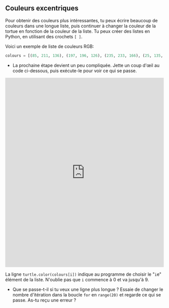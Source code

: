 ## Couleurs excentriques

Pour obtenir des couleurs plus intéressantes, tu peux écrire beaucoup de couleurs dans une longue liste, puis continuer à changer la couleur de la tortue en fonction de la couleur de la liste. Tu peux créer des listes en Python, en utilisant des crochets `[ ]`.

Voici un exemple de liste de couleurs RGB:

```python
colours = [(85, 211, 136), (197, 196, 126), (235, 233, 166), (25, 135, 222), (211, 64, 159), (159, 165, 106) , (178, 160, 125), (36, 192, 70), (231, 184, 204), (63, 203, 219)]
```

- La prochaine étape devient un peu compliquée. Jette un coup d'œil au code ci-dessous, puis exécute-le pour voir ce qui se passe. 
<iframe src="https://trinket.io/embed/python/d58123d315" width="100%" height="600" frameborder="0" marginwidth="0" marginheight="0" allowfullscreen></iframe> 

La ligne `turtle.color(colours[i])` indique au programme de choisir le "`i`e" élément de la liste. N'oublie pas que `i` commence à 0 et va jusqu'à 9.

- Que se passe-t-il si tu veux une ligne plus longue ? Essaie de changer le nombre d'itération dans la boucle `for` en `range(20)` et regarde ce qui se passe. As-tu reçu une erreur ?